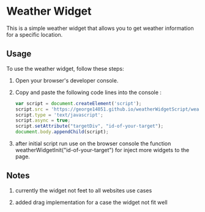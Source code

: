 # Weather Widget

This is a simple weather widget that allows you to get weather information for a specific location.

## Usage

To use the weather widget, follow these steps:

1. Open your browser's developer console.

2. Copy and paste the following code lines into the console :

   ```javascript
   var script = document.createElement('script');
   script.src = 'https://george14051.github.io/weatherWidgetScript/weatherScript.js';
   script.type = 'text/javascript';
   script.async = true;
   script.setAttribute("targetDiv", "id-of-your-target");
   document.body.appendChild(script);

3. after initial script run use on the browser console the function weatherWidgetInit("id-of-your-target") for inject more widgets to the page.

##  Notes

1. currently the widget not feet to all websites use cases

2. added drag implementation for a case the widget not fit well 
